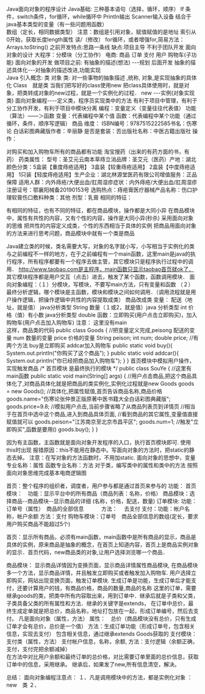 Java面向对象的程序设计
Java基础:
三种基本语句（选择，循环，顺序）
If 条件，switch条件，for循环，while循环中
Println输出  Scanner输入设备
结合于java基本类型的变量（有一些问题用函数）  
数组（定长，相同数据类型）
 注意：数组是引用对象，赋值赋值的是地址
       索引从0开始，获取长度length属性
读/（修改） for循环，或者增强for,简易方法： Arrays.toString()
之前开发特点:思路一条线
缺点:项目主导 不利于团队开发 
 面向对象的设计
大程序：分模块（分工协作）
电商: 商品 订单 支付 用户 购物车(子功能)
面向对象的开发
做项目之前: 有抽象的描述(想法) ---规划
 后面开发    抽象的描述具体化---对抽象的描述改进,功能实现   
Java 引入概念: 类   对象
类: 对一些事物的抽象描述 ,统称,
对象,是实现抽象的具体化
 Class　就是类
当我们把写好的class使用new 把class具体使用时，就是对象，把类转成对象的new过程，就是一个实例化的过程．
new ---实例(对象实现类)
面向对象编程----定义类，程序员实现类中的方法
有利于项目中管理，有利于分工协作开发，有利于项目中模块分离
编程：变量定义（变量往往代表值） 功能（算法）――＞函数
变量：代表编程中某个值
函数：代表编程中某个功能（通过循环，条件，顺序写逻辑）
商品
维度：
ISBN编号：9787515222585书名：伤寒论 白话彩图典藏版作者：辛丽静
是否是套装：否出版社名称：中医古籍出版社
操作：

对购买和加入购物车所有的商品都有功能
淘宝搜药（出来的有药方面的书，有药）
药类属性：
型号：圣艾元云南本草痔立消品牌：圣艾元（医药）产地：湖北
颜色分类：5盒装【重度痔疮适用】 3盒装【较重痔疮适用】 2盒装【中度痔疮适用】 1只装【轻度痔疮适用】生产企业：湖北林源堂医药有限公司增值服务：正品保障
适用人群：内外痔疮/大便出血/肛周湿疹症状：内外痔疮/大便出血/肛周湿疹注册证号：鄂襄阳械备20190153号
选购热点：痔疮膏医疗器械产品名称：伤口护理软膏伤口敷料种类：其他
剂型：乳膏
相同的特征：

有相同的特征，也有不同的特征，都在商品模块，操作都是大同小异
在商品模块中，属性有共性的内容，又有个性的内容，操作是大同小异(秒杀)
采用面向对象的思维
把共性的内容定义成类，个性的东西相当于具体的实例
把商品用面向对象的方法来进行思考问题，商品模块中就有一个类是商品

Java建立类的时候，类名需要大写，对象的名字就小写，小写相当于实例化的类
与之前编程不一样的地方，在于之前编程有一个main函数，这里main是java的执行程序，所有程序都要有一个程序去做主管，其它模块只是程序执行过程中的调用．
http://www.taobao.com是主程序，main函数只显示taobao首页就ok了．
其它模块程序都是用户交互（点击）进去，触发了某个函数，函数调用模块．
面向对象编程：（１）分模块，写模块，不要写main方法，只有变量和函数
              （２）最终分析逻辑，哪个模块是主函数，模块和模块之间如何调用．（调用流程就是用户操作逻辑，把操作逻辑中共性的内容提取成类）
商品改成类
变量：
配送（地址，就是值） java分析类型  String
数量（１或2，就是值）java 分析类型 int
价格（值）有小数  java分析类型 double
函数：立即购买(用户点击立即购买)，加入购物车(用户点击加入购物车)
注意： 这里没有main  
这样，商品类的代码
public class Goods {
    //把变量定义完成,peisong 配送的变量  num 数量的变量 price 价格的变量
    String peison;
    int num;
    double price;
    //有两个方法  buy是立即购买 addcar加入购物车
    public static void buy(){
        System.out.println("你购买了这个商品");
    }
    public static void addcar(){
        System.out.println("你已经把商品加入购物车");
    }
}
 首页模块中模拟用户操作，实现触发商品
/*
首页模块
是最终执行的模块
 */
public class SouYe {
    //这里有main函数
    public static void main(String[] args) {
        //用户点击商品,把这个商品具体化了,对商品具体化就是把商品的类实例化,实例化过程就是new
        Goods goods = new Goods();
        //具体化,把属性赋值,首页告诉商品名称,商品价格
        goods.name="伤寒论张仲景正版原著中医书籍大全白话彩图典藏版";
        goods.price=9.8;
        //模拟用户点击,当前步骤省略了从商品列表页到详情页
        //相当于在首页中选中这个商品,进入到商品具体页面,
        //看到商品的其它属性,变量值直接赋值就可以
        goods.peison="江苏南京至北京市昌平区";
        goods.num=1;
        //触发"立即购买",函数是要用()
        goods.buy();
    }
}
 
 因为有主函数，主函数就是面向对象开发程序的入口，执行首页模块即可.
使用this时出现
   报错原因：this不能用在静态中。写面向对象的方法时，把static的静态去掉。
注意：在写对象的方法函数时，不用加static.
面向对象的思想中，变量专业名称：属性 函数专业名称：方法
对于类，编写类中的属性和类中的方法
按照面向对象思维完成基本电商逻辑图 


首页：整个程序的组织者，调度者，用户参与都是通过首页来参与的
功能：
首页模块：　功能：显示平台中的所有商品（商品列表：名称，价格）
商品模块：选择商品--商品模块--显示商品的详细 (名称，价格，配送，数量)
订单模块:  功能：订单号（属性）　商品的全部信息　　 　方法：　 去支付 
支付：功能：帐户名称，帐户余额 方法：支付
购物车模块：订单号　商品全部信息的数组(定长，要求用户购买商品不能超过5个)
 
首页：显示所有商品，必须有main函数，main函数中是所有商品的显示，商品是具体的实例，原来商品是抽象的概念，在首页上知道内容，首页上是商品实例对象的显示．首页代码，new商品类的对象,让用户选择浏览哪一个商品．


 商品模块：
显示商品详情因为变换页面，显示商品详情属性商品模块, 在商品模块多一个方法，显示商品详情，并且触发立即购买或者触发加入购物车.
 用户选择立即购买，网站出现变换页面，触发订单模块.
生成订单是功能，生成订单后才能支付，还要计算用户的钱，有商品价格，商品的数量,商品的名称
这里的订单，需要继承goods的类，把类中所有内容取出来，用到订单中．继承后就是子类和父类，子类具备父类的所有属性和方法．继承的关键字是extends，
在订单中总价，最终生成定单就是把总价，商品名称，地址打包放在一起，形成订单编号，然后去支付。
凡是面向对象（属性，方法）
属性：　总价（商品模块没有总价，只有生成订单才会有总价，总价是一个值）
方法：生成订单功能（形成订单号，包含相关信息，实现去支付）
包含相关信息，通过继承extends Goods获取的
支付模块：
支付类（属性，方法）
支付帐户信息，名称，余额,
方法：支付逻辑（余额正确，支付，支付完把余额减掉）  
在方法中对比用户余额和最终订单的总价格，对比需要订单里面的总价信息，获取订单中的信息，采用继承。
继承后，如果发了new,所有信息清空，解决。

 

总结：
面向对象编程注意点：
１、凡是调用模块中的方法，都是实例化对象 ：　new　类
２、



